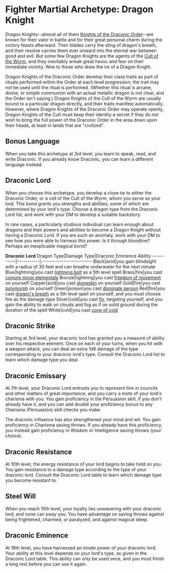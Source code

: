 # Fighter Martial Archetype: Dragon Knight
Dragon Knights--almost all of them [Knights of the Draconic Order](/Organizations/DraconicOrder/DraconicOrder.md)--are known for their valor in battle and for their great personal charm during the victory feasts afterward. Their blades carry the sting of dragon's breath, and their resolve carries them ever onward into the eternal war between good and evil. But some few Dragon Knights are the agents of the [Cult of the Wyrm](/Organizations/CultOfTheWyrm.md), and they inevitably wreak great havoc and fear on their immediate vicinity. Woe to those who draw the ire of a Dragon Knight.

Dragon Knights of the Draconic Order develop their class traits as part of rituals performed within the Order at each level progression; the trait may not be used until the ritual is performed. (Whether this ritual is arcane, divine, or simple communion with an actual metallic dragon is not clear, and the Order isn't saying.) Dragon Knights of the Cult of the Wyrm are usually bound to a particular dragon directly, and their traits manifest automatically. However, where Dragon Knights of the Draconic Order may operate openly, Dragon Knights of the Cult must keep their identity a secret if they do not wish to bring the full power of the Draconic Order in the area down upon their heads, at least in lands that are "civilized".

## Bonus Language
When you take this archetype at 3rd level, you learn to speak, read, and write Draconic. If you already know Draconic, you can learn a different language instead.

## Draconic Lord
When you choose this archetype, you develop a close tie to either the Draconic Order, or a cell of the Cult of the Wyrm, whom you serve as your lord. This bond grants you strengths and abilities, some of which are determined by your lord's type. Choose a dragon type from the Draconic Lord list, and work with your DM to develop a suitable backstory.

In rare cases, a particularly studious individual can learn enough about dragons and their powers and abilities to become a Dragon Knight without having a Draconic Lord. If you are such an anomaly, work with your DM to see how you were able to harness this power. Is it through bloodline? Perhaps an inexplicable magical bond?

**Draconic Lord**
Dragon Type|Damage Type|Draconic Eminence Ability
-----------|-----------|-------------------------
Black|acid|you gain blindsight with a radius of 30 feet and can breathe underwater for the next minute
Blue|lightning|you cast [lightning bolt]() as a 5th level spell
Brass|fire|you cast [conjure minor elementals]()
Bronze|lightning|you cast [freedom of movement]() on yourself
Copper|acid|you cast [stoneskin]() on yourself
Gold|fire|you cast [polymorph]() on yourself
Green|poison|you cast [dominate person]()
Red|fire|you cast [dragon's breath]() as a 5th level spell on yourself, and you must choose fire as the damage type
Silver|cold|you cast [fly](), targeting yourself, and you gain the ability to walk on clouds and fog as if on solid ground during the duration of the spell
White|cold|you cast [cone of cold]()

## Draconic Strike
Starting at 3rd level, your draconic lord has granted you a measure of ability over his respective element. Once on each of your turns, when you hit with a weapon attack, you can deal an extra 1d6 damage of the type corresponding to your draconic lord's type. Consult the Draconic Lord list to learn which damage type you deal.

## Draconic Emissary
At 7th level, your Draconic Lord entrusts you to represent him in councils and other matters of great importance, and you carry a mote of your lord's charisma with you. You gain proficiency in the Persuasion skill, if you don't already have it, and you can add double your proficiency bonus to any Charisma (Persuasion) skill checks you make.

The draconic influence has also strengthened your mind and wit. You gain proficiency in Charisma saving throws. If you already have this proficiency, you instead gain proficiency in Wisdom or Intelligence saving throws (your choice).

## Draconic Resistance
At 10th level, the energy resistance of your lord begins to take hold on you. You gain resistance to a damage type according to the type of your draconic lord. Consult the Draconic Lord table to learn which damage type you become resistant to.

## Steel Will
When you reach 15th level, your loyalty lies unwavering with your draconic lord, and none can sway you. You have advantage on saving throws against being frightened, charmed, or paralyzed, and against magical sleep.

## Draconic Eminence
At 18th level, you have harnessed an innate power of your draconic lord. Your ability at this level depends on your lord's type, as given in the Draconic Lord table. This ability can only be used once, and you must finish a long rest before you can use it again.

